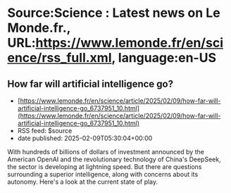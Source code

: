 # Source:Science : Latest news on Le Monde.fr., URL:https://www.lemonde.fr/en/science/rss_full.xml, language:en-US

## How far will artificial intelligence go?
 - [https://www.lemonde.fr/en/science/article/2025/02/09/how-far-will-artificial-intelligence-go_6737951_10.html](https://www.lemonde.fr/en/science/article/2025/02/09/how-far-will-artificial-intelligence-go_6737951_10.html)
 - RSS feed: $source
 - date published: 2025-02-09T05:30:04+00:00

With hundreds of billions of dollars of investment announced by the American OpenAI and the revolutionary technology of China's DeepSeek, the sector is developing at lightning speed. But there are questions surrounding a superior intelligence, along with concerns about its autonomy. Here's a look at the current state of play.

